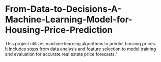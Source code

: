 # From-Data-to-Decisions-A-Machine-Learning-Model-for-Housing-Price-Prediction
This project utilizes machine learning algorithms to predict housing prices. It includes steps from data analysis and feature selection to model training and evaluation for accurate real estate price forecasts."

